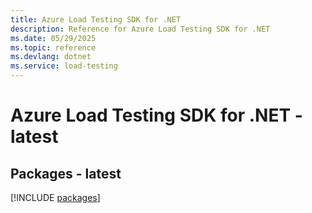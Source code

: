 ```yaml
---
title: Azure Load Testing SDK for .NET
description: Reference for Azure Load Testing SDK for .NET
ms.date: 05/29/2025
ms.topic: reference
ms.devlang: dotnet
ms.service: load-testing
---
```

# Azure Load Testing SDK for .NET - latest
## Packages - latest
[!INCLUDE [packages](load-testing-index.md)]